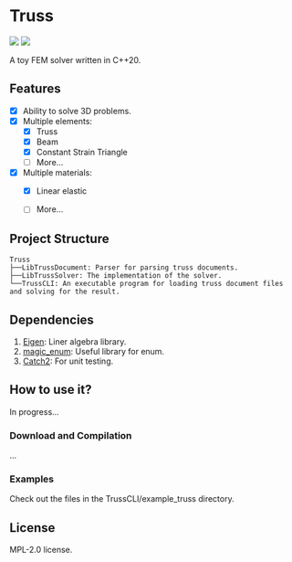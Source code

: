 # Truss
![](https://github.com/cyanray/truss/workflows/Build/badge.svg)
![](https://img.shields.io/github/license/cyanray/truss.svg)

A toy FEM solver written in C++20.


## Features
- [x] Ability to solve 3D problems.
- [x] Multiple elements:
  - [x] Truss
  - [x] Beam
  - [x] Constant Strain Triangle
  - [ ] More...
- [x] Multiple materials:
  - [x] Linear elastic
  - [ ] More...


## Project Structure
```
Truss
├──LibTrussDocument: Parser for parsing truss documents.
├──LibTrussSolver: The implementation of the solver.
└──TrussCLI: An executable program for loading truss document files and solving for the result.
```


## Dependencies
1. [Eigen](https://eigen.tuxfamily.org/index.php?title=Main_Page): Liner algebra library.
2. [magic_enum](https://github.com/Neargye/magic_enum): Useful library for enum.
3. [Catch2](https://github.com/catchorg/Catch2): For unit testing.


## How to use it?
In progress...

### Download and Compilation
...

### Examples
Check out the files in the TrussCLI/example_truss directory.


## License
MPL-2.0 license.
